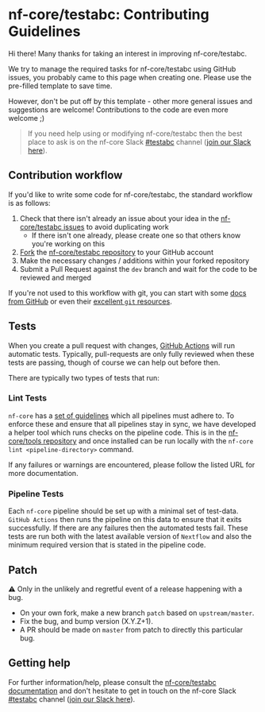 # nf-core/testabc: Contributing Guidelines

Hi there!
Many thanks for taking an interest in improving nf-core/testabc.

We try to manage the required tasks for nf-core/testabc using GitHub issues, you probably came to this page when creating one.
Please use the pre-filled template to save time.

However, don't be put off by this template - other more general issues and suggestions are welcome!
Contributions to the code are even more welcome ;)

> If you need help using or modifying nf-core/testabc then the best place to ask is on the nf-core Slack [#testabc](https://nfcore.slack.com/channels/testabc) channel ([join our Slack here](https://nf-co.re/join/slack)).

## Contribution workflow

If you'd like to write some code for nf-core/testabc, the standard workflow is as follows:

1. Check that there isn't already an issue about your idea in the [nf-core/testabc issues](https://github.com/nf-core/testabc/issues) to avoid duplicating work
    * If there isn't one already, please create one so that others know you're working on this
2. [Fork](https://help.github.com/en/github/getting-started-with-github/fork-a-repo) the [nf-core/testabc repository](https://github.com/nf-core/testabc) to your GitHub account
3. Make the necessary changes / additions within your forked repository
4. Submit a Pull Request against the `dev` branch and wait for the code to be reviewed and merged

If you're not used to this workflow with git, you can start with some [docs from GitHub](https://help.github.com/en/github/collaborating-with-issues-and-pull-requests) or even their [excellent `git` resources](https://try.github.io/).

## Tests

When you create a pull request with changes, [GitHub Actions](https://github.com/features/actions) will run automatic tests.
Typically, pull-requests are only fully reviewed when these tests are passing, though of course we can help out before then.

There are typically two types of tests that run:

### Lint Tests

`nf-core` has a [set of guidelines](https://nf-co.re/developers/guidelines) which all pipelines must adhere to.
To enforce these and ensure that all pipelines stay in sync, we have developed a helper tool which runs checks on the pipeline code. This is in the [nf-core/tools repository](https://github.com/nf-core/tools) and once installed can be run locally with the `nf-core lint <pipeline-directory>` command.

If any failures or warnings are encountered, please follow the listed URL for more documentation.

### Pipeline Tests

Each `nf-core` pipeline should be set up with a minimal set of test-data.
`GitHub Actions` then runs the pipeline on this data to ensure that it exits successfully.
If there are any failures then the automated tests fail.
These tests are run both with the latest available version of `Nextflow` and also the minimum required version that is stated in the pipeline code.

## Patch

:warning: Only in the unlikely and regretful event of a release happening with a bug.

* On your own fork, make a new branch `patch` based on `upstream/master`.
* Fix the bug, and bump version (X.Y.Z+1).
* A PR should be made on `master` from patch to directly this particular bug.

## Getting help

For further information/help, please consult the [nf-core/testabc documentation](https://nf-co.re/testabc/usage) and don't hesitate to get in touch on the nf-core Slack [#testabc](https://nfcore.slack.com/channels/testabc) channel ([join our Slack here](https://nf-co.re/join/slack)).
